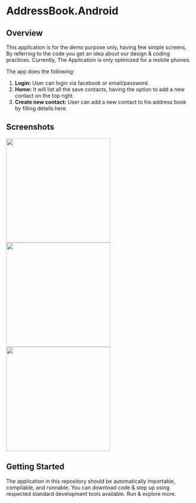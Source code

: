 # AddressBook.Android

## Overview
This application is for the demo purpose only, having few simple screens, By referring to the code you get an idea about our design & coding practices. Currently, The Application is only optimized for a mobile phones.

The app does the following:
1. **Login:** User can login via facebook or email/password. 
2. **Home:** It will list all the save contacts, having the option to add a new contact on the top right.
3. **Create new contact:** User can add a new contact to his address book by filling details here.

## Screenshots
<img src="https://github.com/differenz-system/AddressBook.Android/blob/master/ScreenShots/login.png" width="280"> <img src="https://github.com/differenz-system/AddressBook.Android/blob/master/ScreenShots/list.png" width="280"> <img src="https://github.com/differenz-system/AddressBook.Android/blob/master/ScreenShots/detail.png" width="280">

## Getting Started
The application in this repository should be automatically importable, compilable, and runnable. You can download code & step up using respected standard development tools available. Run & explore more. 
